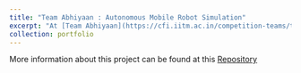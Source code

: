 ```yaml
---
title: "Team Abhiyaan : Autonomous Mobile Robot Simulation"
excerpt: "At [Team Abhiyaan](https://cfi.iitm.ac.in/competition-teams/team-abhiyaan), I developed a simulation based on ROS and Gazebo to rigorously test various path planning and perception algorithms before deploying them on real hardware. The code can be found [here](https://github.com/NuminousLozenge/virat-simulation)<br/><img src='/images/virat_test.gif' height='300'>"
collection: portfolio
---
```


More information about this project can be found at this [Repository](https://github.com/NuminousLozenge/virat-simulation)